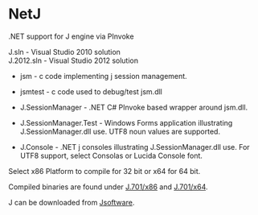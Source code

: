 NetJ
====

.NET support for J engine via PInvoke

J.sln       - Visual Studio 2010 solution   
J.2012.sln  - Visual Studio 2012 solution

 * jsm - c code implementing j session management.

 * jsmtest - c code used to debug/test jsm.dll

 * J.SessionManager - .NET C# PInvoke based wrapper around jsm.dll.

 * J.SessionManager.Test - Windows Forms application illustrating J.SessionManager.dll use. UTF8 noun values are supported.

 * J.Console - .NET j consoles illustrating J.SessionManager.dll use. For UTF8 support, select Consolas or Lucida Console font. 

Select x86 Platform to compile for 32 bit or x64 for 64 bit.

Compiled binaries are found under [J.701/x86](https://github.com/borota/NetJ/tree/master/J.701/x86) and [J.701/x64](https://github.com/borota/NetJ/tree/master/J.701/x64).

J can be downloaded from [Jsoftware](http://www.jsoftware.com/).
